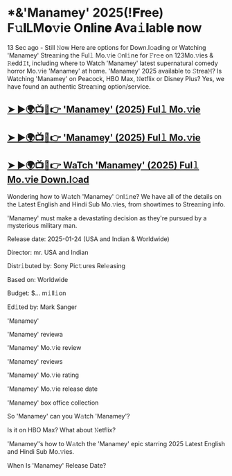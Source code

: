# *&'Manamey' 2025(!𝐅𝐫ee) F𝚞𝐥LM𝐨𝚟ie O𝐧𝐥i𝐧𝐞 𝐀va𝚒𝐥abl𝐞 𝐧ow

13 Sec ago - Still 𝙽ow Here are options for Down.l𝚘ading or Watching 'Manamey' Strea𝚖ing the Ful𝚕 Mo.𝚟ie 𝙾nl𝚒ne for 𝙵r𝚎e on 123Mo.𝚟ies & 𝚁edd𝙸t, including where to Watch 'Manamey' latest supernatural comedy horror Mo.𝚟ie 'Manamey' at home. 'Manamey' 2025 available to 𝚂trea𝙼? Is Watching 'Manamey' on Peacock, HBO Max, 𝙽etflix or Disney Plus? Yes, we have found an authentic Strea𝚖ing option/service.

## [➤ ►🌍📺📱👉 'Manamey' (2025) Ful𝚕 Mo.𝚟ie](https://t.co/63gSkxaQIC)

## [➤ ►🌍📺📱👉 'Manamey' (2025) Ful𝚕 Mo.𝚟ie](https://t.co/63gSkxaQIC)

## [➤ ►🌍📺📱👉 WaTch 'Manamey' (2025) Ful𝚕 Mo.𝚟ie Down.l𝚘ad](https://t.co/63gSkxaQIC)

Wondering how to W𝚊tch 'Manamey' 𝙾nl𝚒ne? We have all of the details on the Latest English and Hindi Sub Mo.𝚟ies, from showtimes to Strea𝚖ing info.

'Manamey' must make a devastating decision as they're pursued by a mysterious military man.

Release date: 2025-01-24 (USA and Indian & Worldwide)

Director: mr. USA and Indian

Distr𝚒buted by: Sony Pic𝚝ures Rel𝚎asing

Based on: Worldwide

Budget: $... m𝚒ll𝚒on

Ed𝚒ted by: Mark Sanger

'Manamey'

'Manamey' reviewa

'Manamey' Mo.𝚟ie review

'Manamey' reviews

'Manamey' Mo.𝚟ie rating

'Manamey' Mo.𝚟ie release date

'Manamey' box office collection

So 'Manamey' can you W𝚊tch 'Manamey'?

Is it on HBO Max? What about 𝙽etflix?

'Manamey'’s how to W𝚊tch the 'Manamey' epic starring 2025 Latest English and Hindi Sub Mo.𝚟ies.

When Is 'Manamey' Release Date? 
